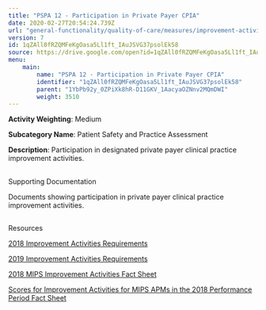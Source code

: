 ```yaml
---
title: "PSPA 12 - Participation in Private Payer CPIA"
date: 2020-02-27T20:54:24.739Z
url: "general-functionality/quality-of-care/measures/improvement-activities-measures/2018-improvement-activities/pspa-12-participation-in-private-payer-cpia.html"
version: 7
id: 1qZAll0fRZQMFeKgOasa5Ll1ft_IAuJSVG37psolEk58
source: https://drive.google.com/open?id=1qZAll0fRZQMFeKgOasa5Ll1ft_IAuJSVG37psolEk58
menu:
    main:
        name: "PSPA 12 - Participation in Private Payer CPIA"
        identifier: "1qZAll0fRZQMFeKgOasa5Ll1ft_IAuJSVG37psolEk58"
        parent: "1YbPb92y_0ZPiXk8hR-D11GKV_1AacyaOZNnv2MQmDWI"
        weight: 3510
---
```









**Activity Weighting**: Medium

**Subcategory Name**: Patient Safety and Practice Assessment

**Description**: Participation in designated private payer clinical practice improvement activities.







## 

Supporting Documentation

Documents showing participation in private payer clinical practice improvement activities.







## 

Resources

[2018 Improvement Activities Requirements](https://qpp.cms.gov/mips/improvement-activities?py=2018)

[2019 Improvement Activities Requirements](https://qpp.cms.gov/mips/improvement-activities?py=2019)

[2018 MIPS Improvement Activities Fact Sheet](https://qpp.cms.gov/resource/2018%20MIPS%20Improvement%20Activities%20Fact%20Sheet)

[Scores for Improvement Activities for MIPS APMs in the 2018 Performance Period Fact Sheet](https://qpp.cms.gov/resource/2018%20MIPS%20APMs%20improvement%20Activities%20scores%20fact%20sheet)

